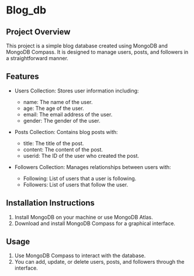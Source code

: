 # Blog_db

## Project Overview
This project is a simple blog database created using MongoDB and MongoDB Compass. It is designed to manage users, posts, and followers in a straightforward manner.

## Features
- Users Collection: Stores user information including:
  - name: The name of the user.
  - age: The age of the user.
  - email: The email address of the user.
  - gender: The gender of the user.
  
- Posts Collection: Contains blog posts with:
  - title: The title of the post.
  - content: The content of the post.
  - userid: The ID of the user who created the post.

- Followers Collection: Manages relationships between users with:
  - Following: List of users that a user is following.
  - Followers: List of users that follow the user.

## Installation Instructions
1. Install MongoDB on your machine or use MongoDB Atlas.
2. Download and install MongoDB Compass for a graphical interface.

## Usage
1. Use MongoDB Compass to interact with the database.
2. You can add, update, or delete users, posts, and followers through the interface.
